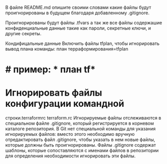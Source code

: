 В файле README.md опишите своими словами какие файлы будут проигнорированы в будущем благодаря добавленному .gitignore.

Проигнорированы будут файлы .tfvars а так же все  файлы содержашие конфиденциальные данные такие как пароли, секретные ключи, и другие секреты. 

Кондифицальные данные Включить файлы tfplan, чтобы игнорировать вывод плана команды: план терраформирования=tfplan
# # пример: * план tf*

# Игнорировать файлы конфигурации командной
строки.terraformrc
terraform.rc
Игнорируемые файлы отслеживаются в специальном файле .gitignore, который регистрируется в корневом каталоге репозитория. В Git нет специальной команды для указания игнорируемых файлов: вместо этого необходимо вручную отредактировать файл .gitignore, чтобы указать в нем новые файлы, которые должны быть проигнорированы. Файлы .gitignore содержат шаблоны, которые сопоставляются с именами файлов в репозитории для определения необходимости игнорировать эти файлы.














